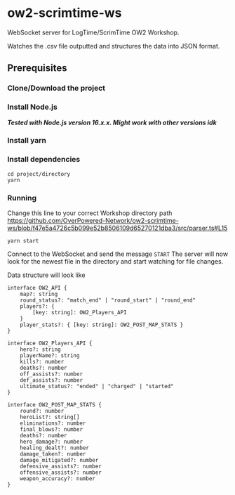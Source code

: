 # ow2-scrimtime-ws
WebSocket server for LogTime/ScrimTime OW2 Workshop.

Watches the .csv file outputted and structures the data into JSON format.


## <a id="prerequisites">Prerequisites</a>

### <a id="clone">Clone/Download the project</a>

### <a id="install-node">Install Node.js</a>
***Tested with Node.js version 16.x.x. Might work with other versions idk***

### <a id="install-yarn">Install yarn</a>

### <a id="install-dependencies">Install dependencies</a>

```
cd project/directory
yarn
```

### Running 
Change this line to your correct Workshop directory path
https://github.com/OverPowered-Network/ow2-scrimtime-ws/blob/f47e5a4726c5b099e52b8506109d65270121dba3/src/parser.ts#L15

```
yarn start
```

Connect to the WebSocket and send the message `START`
The server will now look for the newest file in the directory and start watching for file changes.

Data structure will look like

```
interface OW2_API {
    map?: string
    round_status?: "match_end" | "round_start" | "round_end"
    players?: {
        [key: string]: OW2_Players_API
    }
    player_stats?: { [key: string]: OW2_POST_MAP_STATS }
}

interface OW2_Players_API {
    hero?: string
    playerName?: string
    kills?: number
    deaths?: number
    off_assists?: number
    def_assists?: number
    ultimate_status?: "ended" | "charged" | "started"
}

interface OW2_POST_MAP_STATS {
    round?: number
    heroList?: string[]
    eliminations?: number
    final_blows?: number
    deaths?: number
    hero_damage?: number
    healing_dealt?: number
    damage_taken?: number
    damage_mitigated?: number
    defensive_assists?: number
    offensive_assists?: number
    weapon_accuracy?: number
}
```

